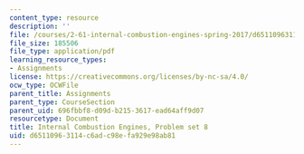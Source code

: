 ```yaml
---
content_type: resource
description: ''
file: /courses/2-61-internal-combustion-engines-spring-2017/d65110963114c6adc98efa929e98ab81_MIT2_61S17_ps8.pdf
file_size: 185506
file_type: application/pdf
learning_resource_types:
- Assignments
license: https://creativecommons.org/licenses/by-nc-sa/4.0/
ocw_type: OCWFile
parent_title: Assignments
parent_type: CourseSection
parent_uid: 696fbbf8-d09d-b215-3617-ead64aff9d07
resourcetype: Document
title: Internal Combustion Engines, Problem set 8
uid: d6511096-3114-c6ad-c98e-fa929e98ab81
---
```

